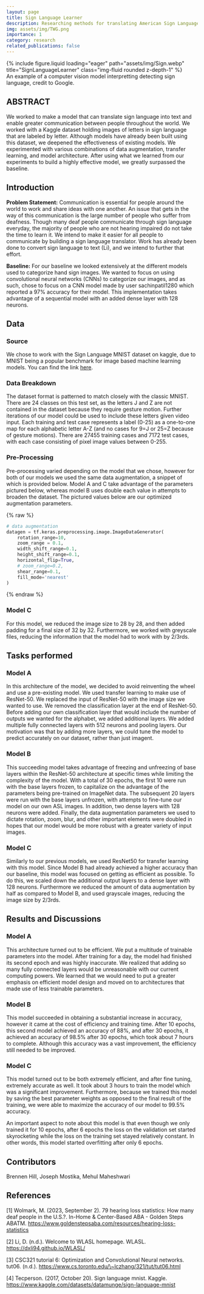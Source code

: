 ```yaml
---
layout: page
title: Sign Language Learner
description: Researching methods for translating American Sign Language
img: assets/img/TWG.png
importance: 1
category: research
related_publications: false
---
```


<div class="row">
    <div class="col-sm mt-3 mt-md-0">
        {% include figure.liquid loading="eager" path="assets/img/Sign.webp" title="SignLanguageLearner" class="img-fluid rounded z-depth-1" %}
    </div>
</div>
<div class="caption">
    An example of a computer vision model interpretting detecting sign language, credit to Google.
</div>

## ABSTRACT

We worked to make a model that can translate sign language into text and enable greater communication between people throughout the world. We worked with a Kaggle dataset holding images of letters in sign language that are labeled by letter. Although models have already been built using this dataset, we deepened the effectiveness of existing models. We experimented with various combinations of data augmentation, transfer learning, and model architecture. After using what we learned from our experiments to build a highly effective model, we greatly surpassed the baseline.

## Introduction

**Problem Statement:** Communication is essential for people around the world to work and share ideas with one another. An issue that gets in the way of this communication is the large number of people who suffer from deafness. Though many deaf people communicate through sign language everyday, the majority of people who are not hearing impaired do not take the time to learn it. We intend to make it easier for all people to communicate by building a sign language translator. Work has already been done to convert sign language to text (Li), and we intend to further that effort.

**Baseline:** For our baseline we looked extensively at the different models used to categorize hand sign images. We wanted to focus on using convolutional neural networks (CNNs) to categorize our images, and as such, chose to focus on a CNN model made by user sachinpatil1280 which reported a 97% accuracy for their model. This implementation takes advantage of a sequential model with an added dense layer with 128 neurons.

## Data

### Source

We chose to work with the Sign Language MNIST dataset on kaggle, due to MNIST being a popular benchmark for image based machine learning models. You can find the link [here](https://www.kaggle.com/datasets/datamunge/sign-language-mnist).

### Data Breakdown

The dataset format is patterned to match closely with the classic MNIST.
There are 24 classes on this test set, as the letters J and Z are not contained in the dataset because they require gesture motion. Further iterations of our model could be used to include these letters given video input.
Each training and test case represents a label (0-25) as a one-to-one map for each alphabetic letter A-Z (and no cases for 9=J or 25=Z because of gesture motions).
There are 27455 training cases and 7172 test cases, with each case consisting of pixel image values between 0-255.

### Pre-Processing

Pre-processing varied depending on the model that we chose, however for both of our models we used the same data augmentation, a snippet of which is provided below. Model A and C take advantage of the parameters pictured below, whereas model B uses double each value in attempts to broaden the dataset. The pictured values below are our optimized augmentation parameters.

{% raw %}

```python
# data augmentation
datagen = tf.keras.preprocessing.image.ImageDataGenerator(
    rotation_range=10,
    zoom_range = 0.1,
    width_shift_range=0.1,
    height_shift_range=0.1,
    horizontal_flip=True,
    # zoom_range=0.2,
    shear_range=0.1,
    fill_mode='nearest'
)
```

{% endraw %}

### Model C

For this model, we reduced the image size to 28 by 28, and then added padding for a final size of 32 by 32. Furthermore, we worked with greyscale files, reducing the information that the model had to work with by 2/3rds.

## Tasks performed

### Model A

In this architecture of the model, we decided to avoid reinventing the wheel and use a pre-existing model. We used transfer learning to make use of ResNet-50. We replaced the input of ResNet-50 with the image size we wanted to use. We removed the classification layer at the end of ResNet-50. Before adding our own classification layer that would include the number of outputs we wanted for the alphabet, we added additional layers. We added multiple fully connected layers with 512 neurons and pooling layers. Our motivation was that by adding more layers, we could tune the model to predict accurately on our dataset, rather than just imagent.

### Model B

This succeeding model takes advantage of freezing and unfreezing of base layers within the ResNet-50 architecture at specific times while limiting the complexity of the model. With a total of 30 epochs, the first 10 were run with the base layers frozen, to capitalize on the advantage of the parameters being pre-trained on ImageNet data. The subsequent 20 layers were run with the base layers unfrozen, with attempts to fine-tune our model on our own ASL images. In addition, two dense layers with 128 neurons were added. Finally, the data augmentation parameters we used to dictate rotation, zoom, blur, and other important elements were doubled in hopes that our model would be more robust with a greater variety of input images.

### Model C

Similarly to our previous models, we used ResNet50 for transfer learning with this model. Since Model B had already achieved a higher accuracy than our baseline, this model was focused on getting as efficient as possible. To do this, we scaled down the additional output layers to a dense layer with 128 neurons. Furthermore we reduced the amount of data augmentation by half as compared to Model B, and used grayscale images, reducing the image size by 2/3rds.

## Results and Discussions

### Model A

This architecture turned out to be efficient. We put a multitude of trainable parameters into the model. After training for a day, the model had finished its second epoch and was highly inaccurate. We realized that adding so many fully connected layers would be unreasonable with our current computing powers. We learned that we would need to put a greater emphasis on efficient model design and moved on to architectures that made use of less trainable parameters.

### Model B

This model succeeded in obtaining a substantial increase in accuracy, however it came at the cost of efficiency and training time. After 10 epochs, this second model achieved an accuracy of 88%, and after 30 epochs, it achieved an accuracy of 98.5% after 30 epochs, which took about 7 hours to complete. Although this accuracy was a vast improvement, the efficiency still needed to be improved.

### Model C

This model turned out to be both extremely efficient, and after fine tuning, extremely accurate as well. It took about 3 hours to train the model which was a significant improvement. Furthermore, because we trained this model by saving the best parameter weights as opposed to the final result of the training, we were able to maximize the accuracy of our model to 99.5% accuracy.

An important aspect to note about this model is that even though we only trained it for 10 epochs, after 6 epochs the loss on the validation set started skyrocketing while the loss on the training set stayed relatively constant. In other words, this model started overfitting after only 6 epochs.

## Contributors

Brennen Hill, Joseph Mostika, Mehul Maheshwari

## References

[1] Wolmark, M. (2023, September 2). 79 hearing loss statistics: How many deaf people in the U.S.?. In-Home & Center-Based ABA - Golden Steps ABATM. https://www.goldenstepsaba.com/resources/hearing-loss-statistics

[2] Li, D. (n.d.). Welcome to WLASL homepage. WLASL. https://dxli94.github.io/WLASL/

[3] CSC321 tutorial 6: Optimization and Convolutional Neural networks. tut06. (n.d.). https://www.cs.toronto.edu/\~lczhang/321/tut/tut06.html

[4] Tecperson. (2017, October 20). Sign language mnist. Kaggle. https://www.kaggle.com/datasets/datamunge/sign-language-mnist
